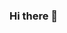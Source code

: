 ### Hi there 👋

<!--
**eternalseal/eternalseal** is a ✨ _special_ ✨ repository because its `README.md` (this file) appears on your GitHub profile.


![](https://github.com/eternalseal/eternalseal/blob/master/icons/header_.png)
Here are some ideas to get you started:

- 🔭 I’m currently working on ...
- 🌱 I’m currently learning ...
- 👯 I’m looking to collaborate on ...
- 🤔 I’m looking for help with ...
- 💬 Ask me about ...
- 📫 How to reach me: ...
- 😄 Pronouns: ...
- ⚡ Fun fact: ...
-->
